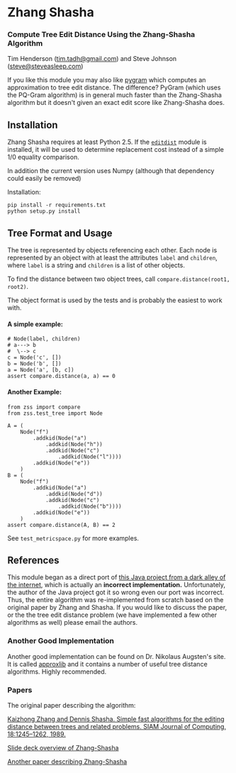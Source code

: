 Zhang Shasha
============

### Compute Tree Edit Distance Using the Zhang-Shasha Algorithm

Tim Henderson ([tim.tadh@gmail.com](tim.tadh@gmail.com))
and Steve Johnson ([steve@steveasleep.com](steve@steveasleep.com))

If you like this module you may also like
[pygram](https://github.com/timtadh/PyGram) which computes an approximation to
tree edit distance. The difference? PyGram (which uses the PQ-Gram algorithm) is
in general much faster than the Zhang-Shasha algorithm but it doesn't given an
exact edit score like Zhang-Shasha does.

Installation
------------

Zhang Shasha requires at least Python 2.5. If the
[`editdist`](http://pypi.python.org/pypi/editdist/0.1) module is installed, it
will be used to determine replacement cost instead of a simple 1/0 equality
comparison.

In addition the current version uses Numpy (although that dependency could
easily be removed)

Installation:

    pip install -r requirements.txt
    python setup.py install

Tree Format and Usage
---------------------

The tree is represented by objects referencing each other. Each node is
represented by an object with at least the attributes `label` and `children`,
where `label` is a string and `children` is a list of other objects.

To find the distance between two object trees, call `compare.distance(root1,
root2)`.

The object format is used by the tests and is probably the easiest to work with.

#### A simple example:

    # Node(label, children)
    # a---> b
    #  \--> c
    c = Node('c', [])
    b = Node('b', [])
    a = Node('a', [b, c])
    assert compare.distance(a, a) == 0

#### Another Example:
    from zss import compare
    from zss.test_tree import Node

    A = (
        Node("f")
            .addkid(Node("a")
                .addkid(Node("h"))
                .addkid(Node("c")
                    .addkid(Node("l"))))
            .addkid(Node("e"))
        )
    B = (
        Node("f")
            .addkid(Node("a")
                .addkid(Node("d"))
                .addkid(Node("c")
                    .addkid(Node("b"))))
            .addkid(Node("e"))
        )
    assert compare.distance(A, B) == 2


See `test_metricspace.py` for more examples.

References
----------

This module began as a direct port of [this Java project from a dark alley of
the internet](http://web.science.mq.edu.au/~swan/howtos/treedistance/), which is
actually an **incorrect implementation.** Unfortunately, the author of the Java
project got it so wrong even our port was incorrect. Thus, the entire algorithm
was re-implemented from scratch based on the original paper by Zhang and Shasha.
If you would like to discuss the paper, or the the tree edit distance problem
(we have implemented a few other algorithms as well) please email the authors.

### Another Good Implementation

Another good implementation can be found on Dr. Nikolaus Augsten's site. It is
called [approxlib](http://www.inf.unibz.it/~augsten/src/) and it contains a
number of useful tree distance algorithms. Highly recommended.

### Papers

The original paper describing the algorithm:

[Kaizhong Zhang and Dennis Shasha. Simple fast algorithms for the editing distance between trees and related problems. SIAM Journal of Computing, 18:1245–1262, 1989.](http://www.grantjenks.com/wiki/_media/ideas:simple_fast_algorithms_for_the_editing_distance_between_tree_and_related_problems.pdf)

[Slide deck overview of Zhang-Shasha](http://www.inf.unibz.it/dis/teaching/ATA/ata7-handout-1x1.pdf)

[Another paper describing Zhang-Shasha](http://research.cs.queensu.ca/TechReports/Reports/1995-372.pdf)

